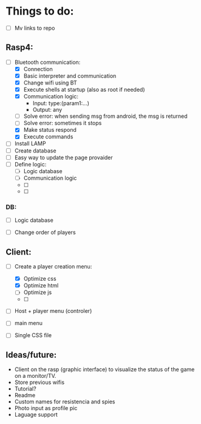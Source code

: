 # Things to do:

- [ ] Mv links to repo
## Rasp4:
- [ ] Bluetooth communication:
    - [x] Connection
    - [x] Basic interpreter and communication
    - [x] Change wifi using BT
    - [x] Execute shells at startup (also as root if needed)
    - [x] Communication logic:
        - Input: type:(param1:...)
        - Output: any
    - [ ] Solve error: when sending msg from android, the msg is returned
    - [ ] Solve error: sometimes it stops
    - [x] Make status respond
    - [x] Execute commands
- [ ] Install LAMP
- [ ] Create database
- [ ] Easy way to update the page provaider
- [ ] Define logic:
    - [ ] Logic database
    - [ ] Communication logic
    - [ ] 
    - [ ] 

### DB:
- [ ] Logic database
- [ ] Change order of players


## Client:
- [ ] Create a player creation menu:
    - [x] Optimize css
    - [x] Optimize html
    - [ ] Optimize js
    - [ ] 
- [ ] Host + player menu (controler)
- [ ] main menu
- [ ] Single CSS file











## Ideas/future:
- Client on the rasp (graphic interface) to visualize the status of the game on a monitor/TV.
- Store previous wifis
- Tutorial?
- Readme
- Custom names for resistencia and spies 
- Photo input as profile pic
- Laguage support